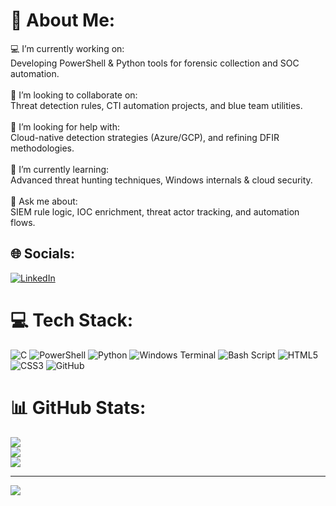 # 💫 About Me:
💻 I’m currently working on:<br>Developing PowerShell & Python tools for forensic collection and SOC automation.<br><br>🤝 I’m looking to collaborate on:<br>Threat detection rules, CTI automation projects, and blue team utilities.<br><br>🧠 I’m looking for help with:<br>Cloud-native detection strategies (Azure/GCP), and refining DFIR methodologies.<br><br>🌱 I’m currently learning:<br>Advanced threat hunting techniques, Windows internals & cloud security.<br><br>💬 Ask me about:<br>SIEM rule logic, IOC enrichment, threat actor tracking, and automation flows.


## 🌐 Socials:
[![LinkedIn](https://img.shields.io/badge/LinkedIn-%230077B5.svg?logo=linkedin&logoColor=white)](https://linkedin.com/in/https://www.linkedin.com/in/tomer-glik/) 

# 💻 Tech Stack:
![C](https://img.shields.io/badge/c-%2300599C.svg?style=for-the-badge&logo=c&logoColor=white) ![PowerShell](https://img.shields.io/badge/PowerShell-%235391FE.svg?style=for-the-badge&logo=powershell&logoColor=white) ![Python](https://img.shields.io/badge/python-3670A0?style=for-the-badge&logo=python&logoColor=ffdd54) ![Windows Terminal](https://img.shields.io/badge/Windows%20Terminal-%234D4D4D.svg?style=for-the-badge&logo=windows-terminal&logoColor=white) ![Bash Script](https://img.shields.io/badge/bash_script-%23121011.svg?style=for-the-badge&logo=gnu-bash&logoColor=white) ![HTML5](https://img.shields.io/badge/html5-%23E34F26.svg?style=for-the-badge&logo=html5&logoColor=white) ![CSS3](https://img.shields.io/badge/css3-%231572B6.svg?style=for-the-badge&logo=css3&logoColor=white) ![GitHub](https://img.shields.io/badge/github-%23121011.svg?style=for-the-badge&logo=github&logoColor=white)
# 📊 GitHub Stats:
![](https://github-readme-stats.vercel.app/api?username=TomerGlik&theme=dark&hide_border=true&include_all_commits=true&count_private=false)<br/>
![](https://nirzak-streak-stats.vercel.app/?user=TomerGlik&theme=dark&hide_border=true)<br/>
![](https://github-readme-stats.vercel.app/api/top-langs/?username=TomerGlik&theme=dark&hide_border=true&include_all_commits=true&count_private=false&layout=compact)

---
[![](https://visitcount.itsvg.in/api?id=TomerGlik&icon=3&color=8)](https://visitcount.itsvg.in)

<!-- Proudly created with GPRM ( https://gprm.itsvg.in ) -->
